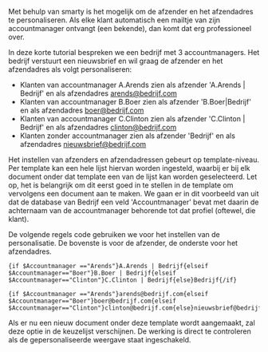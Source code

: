Met behulp van smarty is het mogelijk om de afzender en het afzendadres
te personaliseren. Als elke klant automatisch een mailtje van zijn
accountmanager ontvangt (een bekende), dan komt dat erg professioneel
over.

In deze korte tutorial bespreken we een bedrijf met 3 accountmanagers.
Het bedrijf verstuurt een nieuwsbrief en wil graag de afzender en het
afzendadres als volgt personaliseren:

-   Klanten van accountmanager A.Arends zien als afzender 'A.Arends |
    Bedrijf' en als afzendadres arends@bedrijf.com
-   Klanten van accountmanager B.Boer zien als afzender 'B.Boer|Bedrijf'
    en als afzendadres boer@bedrijf.com
-   Klanten van accountmanager C.Clinton zien als afzender 'C.Clinton |
    Bedrijf' en als afzendadres clinton@bedrijf.com
-   Klanten zonder accountmanager zien als afzender 'Bedrijf' en als
    afzendadres nieuwsbrief@bedrijf.com

Het instellen van afzenders en afzendadressen gebeurt op
template-niveau. Per template kan een hele lijst hiervan worden
ingesteld, waarbij er bij elk document onder dat template een van de
lijst kan worden geselecteerd. Let op, het is belangrijk om dit eerst
goed in te stellen in de template om vervolgens een document aan te
maken. We gaan er in dit voorbeeld van uit dat de database van Bedrijf
een veld 'Accountmanager' bevat met daarin de achternaam van de
accountmanager behorende tot dat profiel (oftewel, die klant).

De volgende regels code gebruiken we voor het instellen van de
personalisatie. De bovenste is voor de afzender, de onderste voor het
afzendadres.

~~~~ {.language-javascript}
{if $Accountmanager =="Arends"}A.Arends | Bedrijf{elseif $Accountmanager=="Boer"}B.Boer | Bedrijf{elseif $Accountmanager=="Clinton"}C.Clinton | Bedrijf{else}Bedrijf{/if}

{if $Accountmanager =="Arends"}arends@bedrijf.com{elseif $Accountmanager=="Boer"}boer@bedrijf.com{elseif $Accountmanager=="Clinton"}clinton@bedrijf.com{else}nieuwsbrief@bedrijf.com{/if}
~~~~

Als er nu een nieuw document onder deze template wordt aangemaakt, zal
deze optie in de keuzelijst verschijnen. De werking is direct te
controleren als de gepersonaliseerde weergave staat ingeschakeld.
